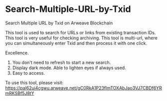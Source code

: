 # Search-Multiple-URL-by-Txid
Search Multiple URL by Txid on Arweave Blockchain

This tool is used to search for URLs or links from existing transaction IDs. This tool is very useful for checking archiving. This tool is multi-url, where you can simultaneously enter Txid and then process it with one click.

Excellence.

1. You don't need to refresh to start a new search.
2. Display dark mode. Able to lighten eyes if always used.
3. Easy to access.

To use this tool, please visit:
https://pal62ui4cgwu.arweave.net/gC0RkA1P23flmTOXAbJao3VJ7CBDf6YRmRKSBf5J8tY
